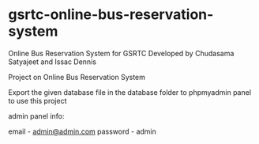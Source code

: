 # gsrtc-online-bus-reservation-system
Online Bus Reservation System for GSRTC
Developed by Chudasama Satyajeet and Issac Dennis

Project on Online Bus Reservation System

Export the given database file in the database folder to phpmyadmin panel to use this project

admin panel info:

email -    admin@admin.com
password - admin
